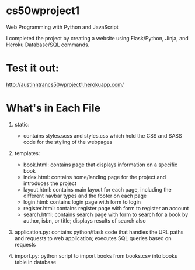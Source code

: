 # cs50wproject1

Web Programming with Python and JavaScript

I completed the project by creating a website using Flask/Python, Jinja, and Heroku Database/SQL commands.

# Test it out:

http://austinntrancs50wproject1.herokuapp.com/

# What's in Each File

1. static:
   - contains styles.scss and styles.css which hold the CSS and SASS code for the styling of the webpages

2. templates:
   - book.html: contains page that displays information on a specific book
   - index.html: contains home/landing page for the project and introduces the project
   - layout.html: contains main layout for each page, including the different navbar types and the footer on each page
   - login.html: contains login page with form to login
   - register.html: contains register page with form to register an account
   - search.html: contains search page with form to search for a book by author, isbn, or title; displays results of search also

3. application.py: contains python/flask code that handles the URL paths and requests to web application; executes SQL queries based on requests

4. import.py: python script to import books from books.csv into books table in database
